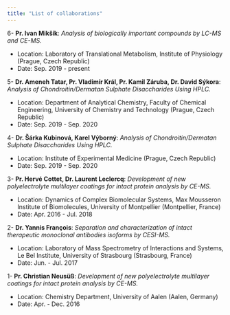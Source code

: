 ```yaml
---
title: "List of collaborations"
---
```


6- **Pr. Ivan Mikšík**: *Analysis of biologically important compounds by LC-MS and CE-MS.*  
* Location: Laboratory of Translational Metabolism, Institute of Physiology (Prague, Czech Republic)  
* Date: Sep. 2019 - present  

5- **Dr. Ameneh Tatar, Pr. Vladimír Král, Pr. Kamil Záruba, Dr. David Sýkora**: *Analysis of Chondroitin/Dermatan Sulphate Disaccharides Using HPLC.*  
* Location: Department of Analytical Chemistry, Faculty of Chemical Engineering, University of Chemistry and Technology (Prague, Czech Republic)  
* Date: Sep. 2019 - Sep. 2020  

4- **Dr. Šárka Kubinová, Karel Výborný**: *Analysis of Chondroitin/Dermatan Sulphate Disaccharides Using HPLC.*  
* Location: Institute of Experimental Medicine (Prague, Czech Republic)  
* Date: Sep. 2019 - Sep. 2020  

3- **Pr. Hervé Cottet, Dr. Laurent Leclercq**: *Development of new polyelectrolyte multilayer coatings for intact protein analysis by CE-MS.*  
* Location: Dynamics of Complex Biomolecular Systems, Max Mousseron Institute of Biomolecules, University of Montpellier (Montpellier, France)  
* Date: Apr. 2016 - Jul. 2018  

2- **Dr. Yannis François**: *Separation and characterization of intact therapeutic monoclonal antibodies isoforms by CESI-MS.*  
* Location: Laboratory of Mass Spectrometry of Interactions and Systems, Le Bel Institute, University of Strasbourg (Strasbourg, France)  
* Date: Jun. - Jul. 2017  

1- **Pr. Christian Neusüß**:  *Development of new polyelectrolyte multilayer coatings for intact protein analysis by CE-MS.*  
* Location: Chemistry Department, University of Aalen (Aalen, Germany)
* Date: Apr. - Dec. 2016
